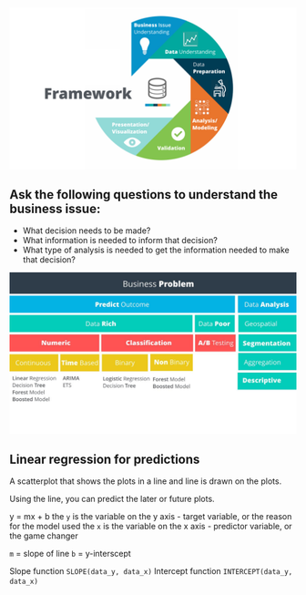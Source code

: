 <img src="crisp-dm-framework.jpeg">

## Ask the following questions to understand the business issue:
* What decision needs to be made?
* What information is needed to inform that decision?
* What type of analysis is needed to get the information needed to make that decision?

<img src="methodology-map.jpg">

## Linear regression for predictions

A scatterplot that shows the plots in a line and line is drawn on the plots.

Using the line, you can predict the later or future plots.

y = mx + b
the `y` is the variable on the y axis - target variable, or the reason for the model used
the `x` is the variable on the x axis - predictor variable, or the game changer

`m` = slope of line
`b` = y-interscept

Slope function    `SLOPE(data_y, data_x)`
Intercept function    `INTERCEPT(data_y, data_x)`

